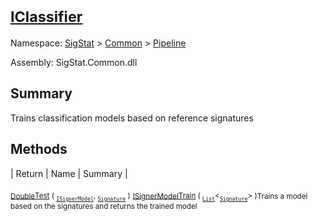 # <sub>[IClassifier](./IClassifier.md)</sub>

Namespace: [SigStat]() > [Common](./../README.md) > [Pipeline](./README.md)

Assembly: SigStat.Common.dll

## Summary
Trains classification models based on reference signatures

## Methods

| Return | Name | Summary | 

<sub>[Double](https://docs.microsoft.com/en-us/dotnet/api/System.Double)</sub><sub>[Test](./Methods/IClassifier-100663477.md) ( <sub>[`ISignerModel`](./ISignerModel.md)</sub>, <sub>[`Signature`](./../Signature.md)</sub> )</sub><sub></sub>
<sub>[ISignerModel](./ISignerModel.md)</sub><sub>[Train](./Methods/IClassifier-100663476.md) ( <sub>[`List`](https://docs.microsoft.com/en-us/dotnet/api/System.Collections.Generic.List-1)</sub>\<<sub>[`Signature`](./../Signature.md)</sub>> )</sub><sub>Trains a model based on the signatures and returns the trained model</sub>



